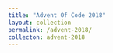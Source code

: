```yaml
---
title: "Advent Of Code 2018"
layout: collection
permalink: /advent-2018/
collecton: advent-2018
---
```

